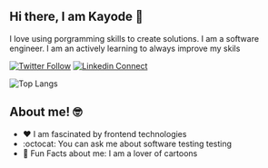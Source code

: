 ## Hi there, I am Kayode 👋
I love using porgramming skills to create solutions. I am a software engineer. I am an actively learning to always improve my skils

[![Twitter Follow](https://img.shields.io/twitter/follow/zt4ff?color=%231DA1F2&label=Follow%20%40zt4ff&logo=twitter&style=for-the-badge)](https://twitter.com/intent/follow?screen_name=zt4ff)
[![Linkedin Connect](https://img.shields.io/badge/linkedin-%230077B5.svg?&style=for-the-badge&logo=linkedin&logoColor=white)](https://www.linkedin.com/in/oluwasegun-kayode-07879b1aa/)

![Top Langs](https://github-readme-stats.vercel.app/api/top-langs/?username=zt4ff&theme=radical)

## About me! :nerd_face:
- :heart: I am fascinated by frontend technologies
- :octocat: You can ask me about software testing testing
- :dog: Fun Facts about me: I am a lover of cartoons
